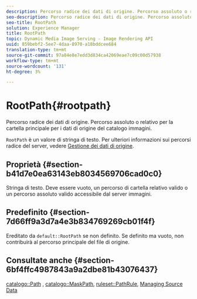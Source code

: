 ```yaml
---
description: Percorso radice dei dati di origine. Percorso assoluto o relativo per la cartella principale per i dati di origine del catalogo immagini.
seo-description: Percorso radice dei dati di origine. Percorso assoluto o relativo per la cartella principale per i dati di origine del catalogo immagini.
seo-title: RootPath
solution: Experience Manager
title: RootPath
topic: Dynamic Media Image Serving - Image Rendering API
uuid: 859bebf2-5ee7-4daa-8970-a18bddcee684
translation-type: tm+mt
source-git-commit: 97a84e8e7edd3d834ca42069eae7c09c00d57938
workflow-type: tm+mt
source-wordcount: '131'
ht-degree: 3%

---
```



# RootPath{#rootpath}

Percorso radice dei dati di origine. Percorso assoluto o relativo per la cartella principale per i dati di origine del catalogo immagini.

`RootPath` è un valore di stringa di testo. Per ulteriori informazioni sui percorsi radice del server, vedere [Gestione dei dati di origine](../../../../../is-api/image-serving-api-ref/c-configuration-and-administration/c-managing-content/r-source-data.md#reference-4eebd51b2db2401c90be771d3382329e).

## Proprietà {#section-b41d7e0ea63143eb8034569706cad0c0}

Stringa di testo. Deve essere vuoto, un percorso di cartella relativo valido o un percorso assoluto valido accessibile dal server immagini.

## Predefinito {#section-7d66ff9a3d7a4e3b834769269cb01f4f}

Ereditato da `default::RootPath` se non definito. Se definito ma vuoto, non contribuirà al percorso principale del file di origine.

## Consultate anche {#section-6bf4ffc4987843a9a2dbe81b43076437}

[catalogo::Path](/help/aem-is-ir-api/is-api/image-catalog/image-serving-api-ref/c-image-catalog-reference/c-image-svg-data-reference/c-image-data-reference/r-path-cat.md) ,  [catalogo::MaskPath](/help/aem-is-ir-api/is-api/image-catalog/image-serving-api-ref/c-image-catalog-reference/c-image-svg-data-reference/c-image-data-reference/r-maskpath-cat.md),   [ruleset::PathRule](../../../../../is-api/image-catalog/image-serving-api-ref/c-image-catalog-reference/c-rule-set-reference/c-rule-set-reference.md#concept-3e5058cf3507470b82cac638df23ea8e),  [Managing Source Data](../../../../../is-api/image-serving-api-ref/c-configuration-and-administration/c-managing-content/r-source-data.md#reference-4eebd51b2db2401c90be771d3382329e)
